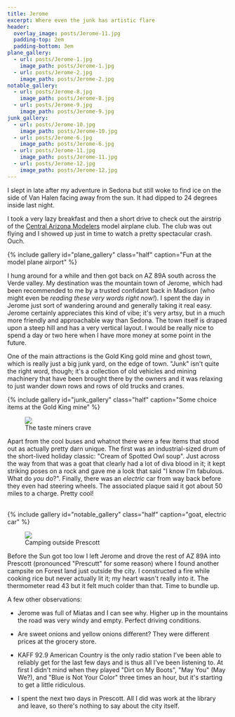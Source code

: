 ```yaml
---
title: Jerome
excerpt: Where even the junk has artistic flare
header:
  overlay_image: posts/Jerome-11.jpg
  padding-top: 2em
  padding-bottom: 3em
plane_gallery:
  - url: posts/Jerome-1.jpg
    image_path: posts/Jerome-1.jpg
  - url: posts/Jerome-2.jpg
    image_path: posts/Jerome-2.jpg
notable_gallery:
  - url: posts/Jerome-8.jpg
    image_path: posts/Jerome-8.jpg
  - url: posts/Jerome-9.jpg
    image_path: posts/Jerome-9.jpg
junk_gallery:
  - url: posts/Jerome-10.jpg
    image_path: posts/Jerome-10.jpg
  - url: posts/Jerome-6.jpg
    image_path: posts/Jerome-6.jpg
  - url: posts/Jerome-11.jpg
    image_path: posts/Jerome-11.jpg
  - url: posts/Jerome-12.jpg
    image_path: posts/Jerome-12.jpg
---
```


I slept in late after my adventure in Sedona but still woke to find
ice on the side of Van Halen facing away from the sun. It had dipped
to 24 degrees inside last night.

I took a very lazy breakfast and then a short drive to check out the
airstrip of the [Central Arizona Modelers](http://www.camodelers.com/)
model airplane club. The club was out flying and I showed up just in
time to watch a pretty spectacular crash. Ouch.

{% include gallery id="plane_gallery" class="half" caption="Fun at the model plane airport" %}

I hung around for a while and then got back on AZ 89A south across the
Verde valley. My destination was the mountain town of Jerome, which
had been recommended to me by a trusted confidant back in Madison (who
might even be *reading these very words right now!*). I spent the day
in Jerome just sort of wandering around and generally taking it real
easy. Jerome certainly appreciates this kind of vibe; it's very artsy,
but in a much more friendly and approachable way than Sedona. The town
itself is draped upon a steep hill and has a very vertical layout. I
would be really nice to spend a day or two here when I have more money
at some point in the future.

One of the main attractions is the Gold King gold mine and ghost town,
which is really just a big junk yard, on the edge of town. "Junk"
isn't quite the right word, though; it's a collection of old vehicles
and mining machinery that have been brought there by the owners and it
was relaxing to just wander down rows and rows of old trucks and
cranes.

{% include gallery id="junk_gallery" class="half" caption="Some choice items at the Gold King mine" %}

<figure class="align-right" style="width:35%">
 <a href="{{ site.url }}{{ site.baseurl }}/images/posts/Jerome-7.jpg">
 <img src="{{ site.url }}{{ site.baseurl }}/images/posts/Jerome-7.jpg">
 </a>
 <figcaption>The taste miners crave</figcaption>
</figure>

Apart from the cool buses and whatnot there were a few items that
stood out as actually pretty darn unique. The first was an
industrial-sized drum of the short-lived holiday classic: "Cream of
Spotted Owl soup". Just across the way from that was a goat that
clearly had a lot of diva blood in it; it kept striking poses on a
rock and gave me a look that said "I know I'm fabulous. What do *you*
do?". Finally, there was an *electric* car from way back before they
even had steering wheels. The associated plaque said it got about 50
miles to a charge. Pretty cool!  <br> <br>

{% include gallery id="notable_gallery" class="half" caption="goat, electric car" %}

<figure class="align-left" style="width:50%">
 <a href="{{ site.url }}{{ site.baseurl }}/images/posts/Jerome-14.jpg">
 <img src="{{ site.url }}{{ site.baseurl }}/images/posts/Jerome-14.jpg">
 </a>
 <figcaption>Camping outside Prescott</figcaption>
</figure>

Before the Sun got too low I left Jerome and drove the rest of AZ 89A
into Prescott (pronounced "Prescutt" for some reason) where I found
another campsite on Forest land just outside the city. I constructed a
fire while cooking rice but never actually lit it; my heart wasn't
really into it. The thermometer read 43 but it felt much colder than
that. Time to bundle up.

A few other observations:

* Jerome was full of Miatas and I can see why. Higher up in the
  mountains the road was very windy and empty. Perfect driving
  conditions.

* Are sweet onions and yellow onions different? They were different prices at the grocery store.

* KAFF 92.9 American Country is the only radio station I've been able
  to reliably get for the last few days and is thus all I've been
  listening to. At first I didn't mind when they played "Dirt on My
  Boots", "May You" (May We?), and "Blue is Not Your Color" three
  times an hour, but it's starting to get a little ridiculous.
 
 * I spent the next two days in Prescott. All I did was work at the
   library and leave, so there's nothing to say about the city itself.